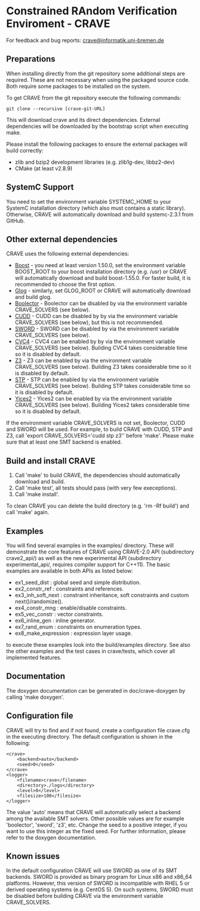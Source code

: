  Constrained RAndom Verification Enviroment - CRAVE
====================================================

For feedback and bug reports: crave@informatik.uni-bremen.de

 Preparations
--------------

When installing directly from the git repository some additional steps are
required. These are not necessary when using the packaged source code. Both
require some packages to be installed on the system.

To get CRAVE from the git repository execute the following commands:

    git clone --recursive [crave-git-URL]

This will download crave and its direct dependencies. External dependencies
will be downloaded by the bootstrap script when executing make.

Please install the following packages to ensure the external packages will
build correctly:

* zlib and bzip2 development libraries (e.g. zlib1g-dev, libbz2-dev)
* CMake (at least v2.8.9)


 SystemC Support
-----------------

You need to set the environment variable SYSTEMC_HOME to your SystemC installation 
directory (which also must contains a static library). Otherwise, CRAVE will automatically 
download and build systemc-2.3.1 from GitHub.


 Other external dependencies
-----------------------

CRAVE uses the following external dependencies:

* [Boost] - you need at least version 1.50.0, set the environment variable BOOST_ROOT to your 
boost installation directory (e.g. /usr) or CRAVE will automatically download and build boost-1.55.0. 
For faster build, it is recommended to choose the first option.
* [Glog] - similarly, set GLOG_ROOT or CRAVE will automatically download and build glog.
* [Boolector] - Boolector can be disabled by via the environment variable CRAVE_SOLVERS (see below).
* [CUDD] - CUDD can be disabled by by via the environment variable CRAVE_SOLVERS (see below), but this is not recommended.
* [SWORD] - SWORD can be disabled by via the environment variable CRAVE_SOLVERS (see below).
* [CVC4] - CVC4 can be enabled by by via the environment variable CRAVE_SOLVERS (see below). Building CVC4 takes considerable time so it is disabled by default.
* [Z3] - Z3 can be enabled by via the environment variable CRAVE_SOLVERS (see below). Building Z3 takes considerable time so it is disabled by default.
* [STP] - STP can be enabled by via the environment variable CRAVE_SOLVERS (see below). Building STP takes considerable time so it is disabled by default.
* [Yices2] - Yices2 can be enabled by via the environment variable CRAVE_SOLVERS (see below). Building Yices2 takes considerable time so it is disabled by default.

If the environment variable CRAVE_SOLVERS is not set, Boolector, CUDD and SWORD will be used.
For example, to build CRAVE with CUDD, STP and Z3, call 'export CRAVE_SOLVERS='cudd stp z3'' before 'make'.
Please make sure that at least one SMT backend is enabled.


 Build and install CRAVE
-------------------------

1. Call 'make' to build CRAVE, the dependencies should
   automatically download and build.
2. Call 'make test', all tests should pass (with very few execeptions).
3. Call 'make install'.

To clean CRAVE you can delete the build directory (e.g. 'rm -Rf build') and call 'make' again.

 Examples
----------

You will find several examples in the examples/ directory. These will
demonstrate the core features of CRAVE using CRAVE-2.0 API (subdirectory crave2_api/)
as well as the new experimental API (subdirectory experimental_api/, requires compiler
support for C++11). The basic examples are available in both APIs as listed below:

  * ex1_seed_dist              : global seed and simple distribution.
  * ex2_constr_ref             : constraints and references.
  * ex3_inh_soft_next          : constraint inheritance, soft constraints and custom next()/randomize().
  * ex4_constr_mng             : enable/disable constraints.
  * ex5_vec_constr             : vector constraints.
  * ex6_inline_gen             : inline generator.
  * ex7_rand_enum              : constraints on enumeration types.
  * ex8_make_expression        : expression layer usage.

to execute these examples look into the build/examples directory.
See also the other examples and the test cases in crave/tests, which cover all implemented features.

 Documentation
-------------------------

The doxygen documentation can be generated in doc/crave-doxygen by calling 'make doxygen'.

 Configuration file
-----------------------

CRAVE will try to find and if not found, create a configuration file crave.cfg in 
the executing directory. The default configuration is shown in the following:

    <crave>
    	<backend>auto</backend>
    	<seed>0</seed>
    </crave>
    <logger>
    	<filename>crave</filename>
    	<directory>./logs</directory>
    	<level>0</level>
    	<filesize>100</filesize>
    </logger>

The value 'auto' means that CRAVE will automatically select a backend among 
the available SMT solvers. Other possible values are for example 'boolector', 'sword', 'z3', etc.
Change the seed to a positive integer, if you want to use this integer as the fixed seed.
For further information, please refer to the doxygen documentation.

 Known issues
--------------

In the default configuration CRAVE will use SWORD as one of its SMT backends.
SWORD is provided as binary program for Linux x86 and x86_64 platforms. However,
this version of SWORD is incompatible with RHEL 5 or derived operating systems (e.g. 
CentOS 5). On such systems, SWORD must be disabled before building CRAVE via the environment variable CRAVE_SOLVERS.

[Boost]: http://www.boost.org
[CUDD]:  http://vlsi.colorado.edu/~fabio/CUDD/
[SWORD]: http://www.informatik.uni-bremen.de/agra/eng/sword.php
[Z3]: https://github.com/Z3Prover/z3
[Boolector]: http://fmv.jku.at/boolector/
[CVC4]: http://cvc4.cs.nyu.edu
[Yices2]: http://yices.csl.sri.com/
[STP]: https://github.com/stp/stp
[Glog]: https://code.google.com/p/google-glog/
